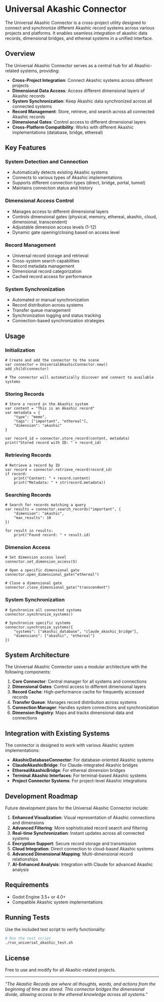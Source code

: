 # Universal Akashic Connector

The Universal Akashic Connector is a cross-project utility designed to connect and synchronize different Akashic record systems across various projects and platforms. It enables seamless integration of akashic data records, dimensional bridges, and ethereal systems in a unified interface.

## Overview

The Universal Akashic Connector serves as a central hub for all Akashic-related systems, providing:

- **Cross-Project Integration**: Connect Akashic systems across different projects
- **Dimensional Data Access**: Access different dimensional layers of Akashic records
- **System Synchronization**: Keep Akashic data synchronized across all connected systems
- **Record Management**: Store, retrieve, and search across all connected Akashic records
- **Dimensional Gates**: Control access to different dimensional layers
- **Cross-Platform Compatibility**: Works with different Akashic implementations (database, bridge, ethereal)

## Key Features

### System Detection and Connection

- Automatically detects existing Akashic systems
- Connects to various types of Akashic implementations
- Supports different connection types (direct, bridge, portal, tunnel)
- Maintains connection status and history

### Dimensional Access Control

- Manages access to different dimensional layers
- Controls dimensional gates (physical, memory, ethereal, akashic, cloud, dimensional, transcendent)
- Adjustable dimension access levels (1-12)
- Dynamic gate opening/closing based on access level

### Record Management

- Universal record storage and retrieval
- Cross-system search capabilities
- Record metadata management
- Dimensional record categorization
- Cached record access for performance

### System Synchronization

- Automated or manual synchronization
- Record distribution across systems
- Transfer queue management
- Synchronization logging and status tracking
- Connection-based synchronization strategies

## Usage

### Initialization

```gdscript
# Create and add the connector to the scene
var connector = UniversalAkashicConnector.new()
add_child(connector)

# The connector will automatically discover and connect to available systems
```

### Storing Records

```gdscript
# Store a record in the Akashic system
var content = "This is an Akashic record"
var metadata = {
    "type": "memo",
    "tags": ["important", "ethereal"],
    "dimension": "akashic"
}

var record_id = connector.store_record(content, metadata)
print("Stored record with ID: " + record_id)
```

### Retrieving Records

```gdscript
# Retrieve a record by ID
var record = connector.retrieve_record(record_id)
if record:
    print("Content: " + record.content)
    print("Metadata: " + str(record.metadata))
```

### Searching Records

```gdscript
# Search for records matching a query
var results = connector.search_records("important", {
    "dimension": "akashic",
    "max_results": 10
})

for result in results:
    print("Found record: " + result.id)
```

### Dimension Access

```gdscript
# Set dimension access level
connector.set_dimension_access(5)

# Open a specific dimensional gate
connector.open_dimensional_gate("ethereal")

# Close a dimensional gate
connector.close_dimensional_gate("transcendent")
```

### System Synchronization

```gdscript
# Synchronize all connected systems
connector.synchronize_systems()

# Synchronize specific systems
connector.synchronize_systems({
    "systems": ["akashic_database", "claude_akashic_bridge"],
    "dimensions": ["akashic", "ethereal"]
})
```

## System Architecture

The Universal Akashic Connector uses a modular architecture with the following components:

1. **Core Connector**: Central manager for all systems and connections
2. **Dimensional Gates**: Control access to different dimensional layers
3. **Record Cache**: High-performance cache for frequently accessed records
4. **Transfer Queue**: Manages record distribution across systems
5. **Connection Manager**: Handles system connections and synchronization
6. **Dimension Registry**: Maps and tracks dimensional data and connections

## Integration with Existing Systems

The connector is designed to work with various Akashic system implementations:

- **AkashicDatabaseConnector**: For database-oriented Akashic systems
- **ClaudeAkashicBridge**: For Claude-integrated Akashic bridges
- **EtherealAkashicBridge**: For ethereal dimension bridges
- **Terminal Akashic Interfaces**: For terminal-based Akashic systems
- **Project Connector Systems**: For project-level Akashic integrations

## Development Roadmap

Future development plans for the Universal Akashic Connector include:

1. **Enhanced Visualization**: Visual representation of Akashic connections and dimensions
2. **Advanced Filtering**: More sophisticated record search and filtering
3. **Real-time Synchronization**: Instant updates across all connected systems
4. **Encryption Support**: Secure record storage and transmission
5. **Cloud Integration**: Direct connection to cloud-based Akashic systems
6. **Advanced Dimensional Mapping**: Multi-dimensional record relationships
7. **AI-Enhanced Analysis**: Integration with Claude for advanced Akashic analysis

## Requirements

- Godot Engine 3.5+ or 4.0+
- Compatible Akashic system implementations

## Running Tests

Use the included test script to verify functionality:

```bash
# Run the test script
./run_universal_akashic_test.sh
```

## License

Free to use and modify for all Akashic-related projects.

---

*"The Akashic Records are where all thoughts, words, and actions from the beginning of time are stored. This connector bridges the dimensional divide, allowing access to the ethereal knowledge across all systems."*